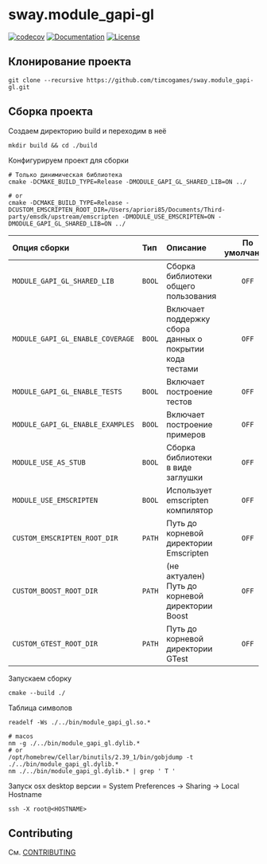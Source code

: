 # sway.module_gapi-gl

[![codecov][codecov-svg]][codecov-url] [![Documentation][codedocs-svg]][codedocs-url] [![License][license-svg]][license-url]

## Клонирование проекта

```console
git clone --recursive https://github.com/timcogames/sway.module_gapi-gl.git
```

## Сборка проекта

Создаем директорию build и переходим в неё

```console
mkdir build && cd ./build
```

Конфигурируем проект для сборки

```console
# Только динимическая библиотека
cmake -DCMAKE_BUILD_TYPE=Release -DMODULE_GAPI_GL_SHARED_LIB=ON ../

# or
cmake -DCMAKE_BUILD_TYPE=Release -DCUSTOM_EMSCRIPTEN_ROOT_DIR=/Users/apriori85/Documents/Third-party/emsdk/upstream/emscripten -DMODULE_USE_EMSCRIPTEN=ON -DMODULE_GAPI_GL_SHARED_LIB=ON ../
```

Опция сборки | Тип | Описание | По умолчанию
:---|:---|:---|:---:
`MODULE_GAPI_GL_SHARED_LIB` | `BOOL` | Сборка библиотеки общего пользования | `OFF`
`MODULE_GAPI_GL_ENABLE_COVERAGE` | `BOOL` | Включает поддержку сбора данных о покрытии кода тестами | `OFF`
`MODULE_GAPI_GL_ENABLE_TESTS` | `BOOL` | Включает построение тестов | `OFF`
`MODULE_GAPI_GL_ENABLE_EXAMPLES` | `BOOL` | Включает построение примеров | `OFF`
`MODULE_USE_AS_STUB` | `BOOL` | Сборка библиотеки в виде заглушки | `OFF`
`MODULE_USE_EMSCRIPTEN` | `BOOL` | Использует emscripten компилятор | `OFF`
`CUSTOM_EMSCRIPTEN_ROOT_DIR` | `PATH` | Путь до корневой директории Emscripten | `OFF`
`CUSTOM_BOOST_ROOT_DIR` | `PATH` | (не актуален) Путь до корневой директории Boost | `OFF`
`CUSTOM_GTEST_ROOT_DIR` | `PATH` | Путь до корневой директории GTest | `OFF`

Запускаем сборку

```console
cmake --build ./
```

Таблица символов

```console
readelf -Ws ./../bin/module_gapi_gl.so.*

# macos
nm -g ./../bin/module_gapi_gl.dylib.*
# or
/opt/homebrew/Cellar/binutils/2.39_1/bin/gobjdump -t ./../bin/module_gapi_gl.dylib.*
nm ./../bin/module_gapi_gl.dylib.* | grep ' T '
```

Запуск osx desktop версии
<HOSTNAME> = System Preferences -> Sharing -> Local Hostname

```console
ssh -X root@<HOSTNAME>
```

## Contributing

См. [CONTRIBUTING](./github/CONTRIBUTING.md)

[codecov-svg]: https://codecov.io/gh/timcogames/sway.module_gapi-gl/branch/master/graph/badge.svg
[codecov-url]: https://codecov.io/gh/timcogames/sway.module_gapi-gl
[codedocs-svg]: https://codedocs.xyz/timcogames/sway.module_gapi-gl.svg
[codedocs-url]: https://codedocs.xyz/timcogames/sway.module_gapi-gl/
[license-svg]: https://img.shields.io/github/license/mashape/apistatus.svg
[license-url]: LICENSE
